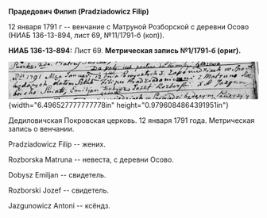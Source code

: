 **Прадедович Филип (Pradziadowicz Filip)**

12 января 1791 г -- венчание с Матруной Розборской с деревни Осово (НИАБ
136-13-894, лист 69, №11/1791-б (коп)).

**НИАБ 136-13-894:** Лист 69. **Метрическая запись №1/1791-б (ориг).**

![](./media/144fa79c155313fffb87fcf8bb7cb5263add3037.png){width="6.496527777777778in"
height="0.9796084864391951in"}

Дедиловичская Покровская церковь. 12 января 1791 года. Метрическая
запись о венчании.

Pradziadowicz Filip -- жених.

Rozborska Matruna -- невеста, с деревни Осово.

Dobysz Emiljan -- свидетель.

Rozborski Jozef -- свидетель.

Jazgunowicz Antoni -- ксёндз.
